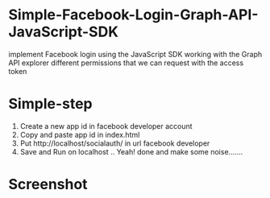# Simple-Facebook-Login-Graph-API-JavaScript-SDK

implement Facebook login using the JavaScript SDK 
working with the Graph API explorer
different permissions that we can request with the access token

# Simple-step

1. Create a new app id in facebook developer account <br>
2. Copy and paste app id in index.html <br>
3. Put http://localhost/socialauth/ in url facebook developer <br>
4. Save and Run on localhost .. Yeah! done and make some noise....... 






# Screenshot

